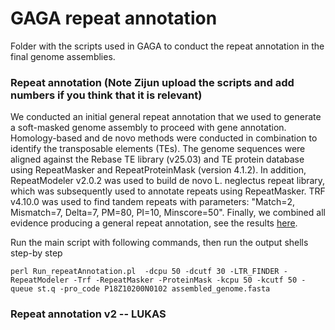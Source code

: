# GAGA repeat annotation
Folder with the scripts used in GAGA to conduct the repeat annotation in the final genome assemblies. 

### Repeat annotation (Note Zijun upload the scripts and add numbers if you think that it is relevant)
We conducted an initial general repeat annotation that we used to generate a soft-masked genome assembly to proceed with gene annotation. 
Homology-based and de novo methods were conducted in combination to identify the transposable elements (TEs). The genome sequences were aligned against the Rebase TE library (v25.03) and TE protein database using RepeatMasker and RepeatProteinMask (version 4.1.2). In addition, RepeatModeler v2.0.2 was used to build de novo L. neglectus repeat library, which was subsequently used to annotate repeats using RepeatMasker. TRF v4.10.0 was used to find tandem repeats with parameters: "Match=2, Mismatch=7, Delta=7, PM=80, PI=10, Minscore=50". Finally, we combined all evidence producing a general repeat annotation, see the results [here](../01_Genome_assembly/GAGA_genome_stats.xlsx).

Run the main script with following commands, then run the output shells step-by step
```
perl Run_repeatAnnotation.pl  -dcpu 50 -dcutf 30 -LTR_FINDER -RepeatModeler -Trf -RepeatMasker -ProteinMask -kcpu 50 -kcutf 50 -queue st.q -pro_code P18Z10200N0102 assembled_genome.fasta
```



### Repeat annotation v2 -- LUKAS
